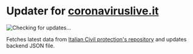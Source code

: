 # Updater for [coronaviruslive.it](https://coronaviruslive.it)
![Checking for updates...](https://github.com/Sasso0101/coronavirus-updater/workflows/Checking%20for%20updates.../badge.svg)

Fetches latest data from [Italian Civil protection's repository](https://github.com/pcm-dpc/COVID-19) and updates backend JSON file.
